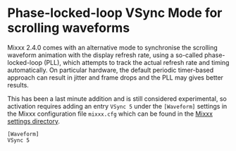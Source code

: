 # Phase-locked-loop VSync Mode for scrolling waveforms

Mixxx 2.4.0 comes with an alternative mode to synchronise the scrolling waveform animation with the display refresh rate, using a so-called phase-locked-loop (PLL), which attempts to track the actual refresh rate and timing automatically. On particular hardware, the default periodic timer-based approach can result in jitter and frame drops and the PLL may gives better results.

This has been a last minute addition and is still considered experimental, so activation requires adding an entry `VSync 5` under the `[Waveform]` settings in the Mixxx configuration file `mixxx.cfg` which can be found in the [Mixxx settings directory](https://manual.mixxx.org/2.4/en/chapters/appendix/settings_directory).

```
[Waveform]
VSync 5
```
